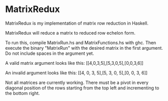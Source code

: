 # MatrixRedux
MatrixRedux is my implementation of matrix row reduction in Haskell.

MatrixRedux will reduce a matrix to reduced row echelon form.

To run this, compile MatrixRun.hs and MatrixFunctions.hs with ghc.
Then execute the binary "MatrixRun" with the desired matrix in the first argument.
Do not include spaces in the argument yet.

A valid matrix argument looks like this: [[4,0,3,5],[5,3,0,5],[0,0,3,6]]

An invalid argument looks like this: [[4, 0, 3, 5],[5, 3, 0, 5],[0, 0, 3, 6]]

Not all matrices are currently working. There must be a pivot in every diagonal position of the rows starting from the top left and incrementing to the bottom right.
